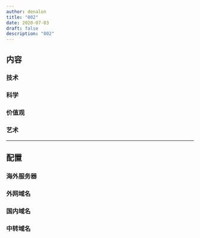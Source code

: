 ```yaml
---
author: denalon
title: "002"
date: 2020-07-03
draft: false
description: "002"
---
```


## 内容

### 技术
### 科学
### 价值观
### 艺术

----

## 配置

### 海外服务器
### 外网域名
### 国内域名
### 中转域名


